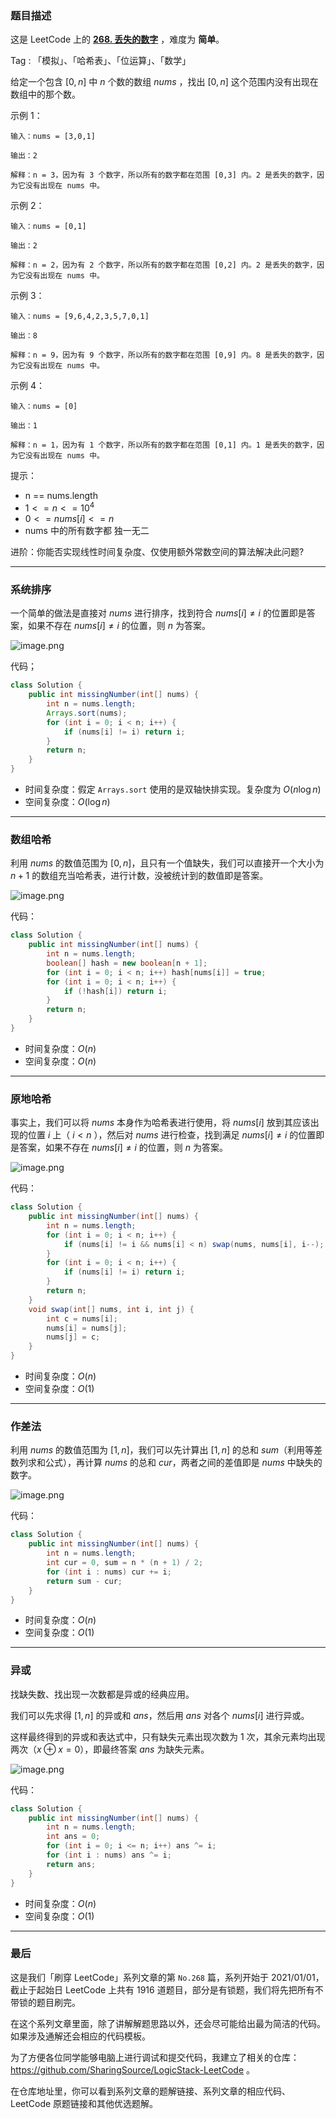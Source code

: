 ### 题目描述

这是 LeetCode 上的 **[268. 丢失的数字](https://leetcode-cn.com/problems/missing-number/solution/gong-shui-san-xie-yi-ti-wu-jie-pai-xu-ji-te3s/)** ，难度为 **简单**。

Tag : 「模拟」、「哈希表」、「位运算」、「数学」



给定一个包含 $[0, n]$ 中 $n$ 个数的数组 $nums$ ，找出 $[0, n]$ 这个范围内没有出现在数组中的那个数。

示例 1：
```
输入：nums = [3,0,1]

输出：2

解释：n = 3，因为有 3 个数字，所以所有的数字都在范围 [0,3] 内。2 是丢失的数字，因为它没有出现在 nums 中。
```
示例 2：
```
输入：nums = [0,1]

输出：2

解释：n = 2，因为有 2 个数字，所以所有的数字都在范围 [0,2] 内。2 是丢失的数字，因为它没有出现在 nums 中。
```
示例 3：
```
输入：nums = [9,6,4,2,3,5,7,0,1]

输出：8

解释：n = 9，因为有 9 个数字，所以所有的数字都在范围 [0,9] 内。8 是丢失的数字，因为它没有出现在 nums 中。
```
示例 4：
```
输入：nums = [0]

输出：1

解释：n = 1，因为有 1 个数字，所以所有的数字都在范围 [0,1] 内。1 是丢失的数字，因为它没有出现在 nums 中。
```

提示：
* n == nums.length
* $1 <= n <= 10^4$
* $0 <= nums[i] <= n$
* nums 中的所有数字都 独一无二

进阶：你能否实现线性时间复杂度、仅使用额外常数空间的算法解决此问题?

---

### 系统排序

一个简单的做法是直接对 $nums$ 进行排序，找到符合 $nums[i] \neq i$ 的位置即是答案，如果不存在 $nums[i] \neq i$ 的位置，则 $n$ 为答案。

![image.png](https://pic.leetcode-cn.com/1636127261-exHwxl-image.png)

代码；
```java
class Solution {
    public int missingNumber(int[] nums) {
        int n = nums.length;
        Arrays.sort(nums);
        for (int i = 0; i < n; i++) {
            if (nums[i] != i) return i;
        }
        return n;
    }
}
```
* 时间复杂度：假定 `Arrays.sort` 使用的是双轴快排实现。复杂度为 $O(n\log{n})$
* 空间复杂度：$O(\log{n})$

---

### 数组哈希 

利用 $nums$ 的数值范围为 $[0,n]$，且只有一个值缺失，我们可以直接开一个大小为 $n + 1$ 的数组充当哈希表，进行计数，没被统计到的数值即是答案。

![image.png](https://pic.leetcode-cn.com/1636127493-lMjpYi-image.png)

代码：
```java
class Solution {
    public int missingNumber(int[] nums) {
        int n = nums.length;
        boolean[] hash = new boolean[n + 1];
        for (int i = 0; i < n; i++) hash[nums[i]] = true;
        for (int i = 0; i < n; i++) {
            if (!hash[i]) return i;
        }
        return n;
    }
}
```
* 时间复杂度：$O(n)$
* 空间复杂度：$O(n)$

---

### 原地哈希

事实上，我们可以将 $nums$ 本身作为哈希表进行使用，将 $nums[i]$ 放到其应该出现的位置 $i$ 上（ $i < n$ ），然后对 $nums$ 进行检查，找到满足 $nums[i] \neq i$ 的位置即是答案，如果不存在 $nums[i] \neq i$ 的位置，则 $n$ 为答案。

![image.png](https://pic.leetcode-cn.com/1636127315-KjyCmt-image.png)

代码：
```java
class Solution {
    public int missingNumber(int[] nums) {
        int n = nums.length;
        for (int i = 0; i < n; i++) {
            if (nums[i] != i && nums[i] < n) swap(nums, nums[i], i--);
        }
        for (int i = 0; i < n; i++) {
            if (nums[i] != i) return i;
        }
        return n;
    }
    void swap(int[] nums, int i, int j) {
        int c = nums[i];
        nums[i] = nums[j];
        nums[j] = c;
    }
}
```
* 时间复杂度：$O(n)$
* 空间复杂度：$O(1)$

---

### 作差法

利用 $nums$ 的数值范围为 $[1, n]$，我们可以先计算出 $[1, n]$ 的总和 $sum$（利用等差数列求和公式），再计算 $nums$ 的总和 $cur$，两者之间的差值即是 $nums$ 中缺失的数字。

![image.png](https://pic.leetcode-cn.com/1636127393-PzNAtL-image.png)

代码：
```java
class Solution {
    public int missingNumber(int[] nums) {
        int n = nums.length;
        int cur = 0, sum = n * (n + 1) / 2;
        for (int i : nums) cur += i;
        return sum - cur;
    }
}
```
* 时间复杂度：$O(n)$
* 空间复杂度：$O(1)$

---

### 异或

找缺失数、找出现一次数都是异或的经典应用。

我们可以先求得 $[1, n]$ 的异或和 $ans$，然后用 $ans$ 对各个 $nums[i]$ 进行异或。

这样最终得到的异或和表达式中，只有缺失元素出现次数为 $1$ 次，其余元素均出现两次（$x ⊕x = 0$），即最终答案 $ans$ 为缺失元素。

![image.png](https://pic.leetcode-cn.com/1636127445-nSsgpq-image.png)

代码：
```java
class Solution {
    public int missingNumber(int[] nums) {
        int n = nums.length;
        int ans = 0;
        for (int i = 0; i <= n; i++) ans ^= i;
        for (int i : nums) ans ^= i;
        return ans;
    }
}
```
* 时间复杂度：$O(n)$
* 空间复杂度：$O(1)$

---

### 最后

这是我们「刷穿 LeetCode」系列文章的第 `No.268` 篇，系列开始于 2021/01/01，截止于起始日 LeetCode 上共有 1916 道题目，部分是有锁题，我们将先把所有不带锁的题目刷完。

在这个系列文章里面，除了讲解解题思路以外，还会尽可能给出最为简洁的代码。如果涉及通解还会相应的代码模板。

为了方便各位同学能够电脑上进行调试和提交代码，我建立了相关的仓库：https://github.com/SharingSource/LogicStack-LeetCode 。

在仓库地址里，你可以看到系列文章的题解链接、系列文章的相应代码、LeetCode 原题链接和其他优选题解。

